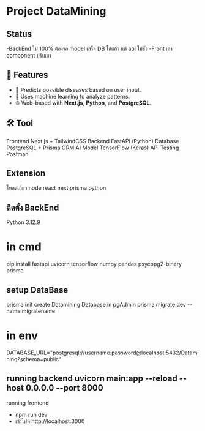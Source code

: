 # Project DataMining
## Status
-BackEnd ไม่ 100% ต้องรอ model เสร็จ DB ได้แล้ว แต่ api ไม่ชัว
-Front เอา component ปรับเอา

## 🚀 Features
- 🏥 Predicts possible diseases based on user input.
- 🧠 Uses machine learning to analyze patterns.
- 🌐 Web-based with **Next.js**, **Python**, and **PostgreSQL**.

## 🛠 Tool
Frontend	    Next.js + TailwindCSS
Backend	      FastAPI (Python)
Database	    PostgreSQL + Prisma ORM
AI Model	    TensorFlow (Keras)
API Testing	  Postman

## Extension
โหลดเกี่ยว node react next prisma python
## ติดตั้ง BackEnd
Python 3.12.9
# in cmd
pip install fastapi uvicorn tensorflow numpy pandas psycopg2-binary prisma

## setup DataBase
prisma init
create Datamining Database in pgAdmin
prisma migrate dev --name migratename

# in env
DATABASE_URL="postgresql://username:password@localhost:5432/Datamining?schema=public"


running backend
uvicorn main:app --reload --host 0.0.0.0 --port 8000
----------------------------
running frontend
- npm run dev
- เข้าไปที่ http://localhost:3000


